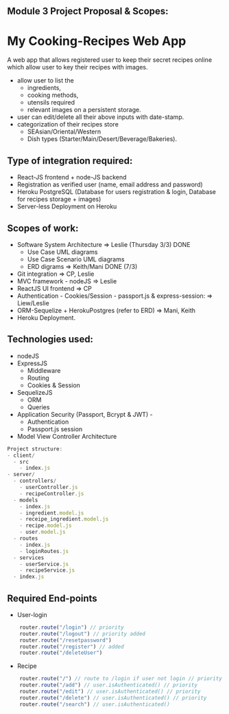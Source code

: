 ## Module 3 Project Proposal & Scopes: 
# My Cooking-Recipes Web App

A web app that allows registered user to keep their secret recipes online which allow user to key their recipes with images.
- allow user to list the 
  - ingredients, 
  - cooking methods, 
  - utensils required
  - relevant images on a persistent storage.
- user can edit/delete all their above inputs with date-stamp.
- categorization of their recipes store
  - SEAsian/Oriental/Western
  - Dish types (Starter/Main/Desert/Beverage/Bakeries).


## Type of integration required:
- React-JS frontend + node-JS backend
- Registration as verified user (name, email address and password)
- Heroku PostgreSQL (Database for users registration & login, Database for recipes storage + images)
- Server-less Deployment on Heroku


## Scopes of work:
- Software System Architecture => Leslie (Thursday 3/3) DONE
  - Use Case UML diagrams
  - Use Case Scenario UML diagrams
  - ERD digrams => Keith/Mani DONE (7/3)
- Git integration => CP, Leslie 
- MVC framework - nodeJS => Leslie 
- ReactJS UI frontend => CP 
- Authentication - Cookies/Session - passport.js & express-session: => Liew/Leslie
- ORM-Sequelize + HerokuPostgres (refer to ERD) => Mani, Keith
- Heroku Deployment.


## Technologies used:
- nodeJS
- ExpressJS
  - Middleware
  - Routing
  - Cookies & Session
- SequelizeJS
  - ORM
  - Queries
- Application Security (Passport, Bcrypt & JWT) - 
  - Authentication
  - Passport.js session 
- Model View Controller Architecture


```javascript
Project structure:
- client/
  - src 
    - index.js 
- server/
  - controllers/
    - userController.js
    - recipeController.js
  - models
    - index.js
    - ingredient.model.js
    - receipe_ingredient.model.js
    - recipe.model.js
    - user.model.js
  - routes
    - index.js
    - loginRoutes.js
  - services
    - userService.js
    - recipeService.js
  - index.js
```

## Required End-points
- User-login
```javascript
    router.route("/login") // priority
    router.route("/logout") // priority added
    router.route("/resetpassword")
    router.route("/register") // added
    router.route("/deleteUser")
```
- Recipe
```javascript
    router.route("/") // route to /login if user not login // priority 
    router.route("/add") // user.isAuthenticated() // priority
    router.route("/edit") // user.isAuthenticated() // priority
    router.route("/delete") // user.isAuthenticated() // priority
    router.route("/search") // user.isAuthenticated() 
```

